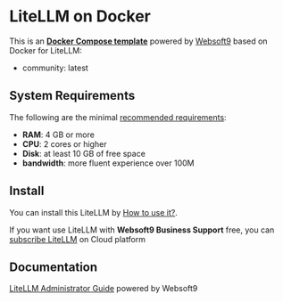 # LiteLLM on Docker  

This is an **[Docker Compose template](https://github.com/Websoft9/docker-library)** powered by [Websoft9](https://www.websoft9.com) based on Docker for LiteLLM:


 - community:  latest


## System Requirements

The following are the minimal [recommended requirements](https://www.litellm.ai):

* **RAM**: 4 GB or more
* **CPU**: 2 cores or higher
* **Disk**: at least 10 GB of free space
* **bandwidth**: more fluent experience over 100M  

## Install

You can install this LiteLLM by [How to use it?](https://github.com/Websoft9/docker-library#how-to-use-it).   

If you want use LiteLLM with **Websoft9 Business Support** free, you can [subscribe LiteLLM](https://www.websoft9.com/apps) on Cloud platform

## Documentation

[LiteLLM Administrator Guide](https://support.websoft9.com/docs/litellm) powered by Websoft9